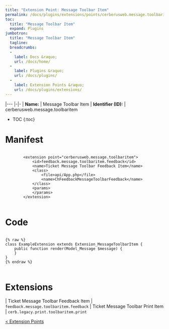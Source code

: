 ```yaml
---
title: "Extension Point: Message Toolbar Item"
permalink: /docs/plugins/extensions/points/cerberusweb.message.toolbaritem/
toc:
  title: "Message Toolbar Item"
  expand: Plugins
jumbotron:
  title: "Message Toolbar Item"
  tagline: 
  breadcrumbs:
  -
    label: Docs &raquo;
    url: /docs/home/
  -
    label: Plugins &raquo;
    url: /docs/plugins/
  -
    label: Extension Points &raquo;
    url: /docs/plugins/extensions/
---
```


|---
|-|-
| **Name:** | Message Toolbar Item
| **Identifier (ID):** | cerberusweb.message.toolbaritem

* TOC
{:toc}

# Manifest

<pre>
<code class="language-xml">
		&lt;extension point=&quot;cerberusweb.message.toolbaritem&quot;&gt;
			&lt;id&gt;feedback.message.toolbaritem.feedback&lt;/id&gt;
			&lt;name&gt;Ticket Message Toolbar Feedback Item&lt;/name&gt;
			&lt;class&gt;
				&lt;file&gt;api/App.php&lt;/file&gt;
				&lt;name&gt;ChFeedbackMessageToolbarFeedback&lt;/name&gt;
			&lt;/class&gt;
			&lt;params&gt;
			&lt;/params&gt;
		&lt;/extension&gt;
</code>
</pre>

# Code

<pre>
<code class="language-php">
{% raw %}
class ExampleExtension extends Extension_MessageToolbarItem {
	public function render(Model_Message $message) {
	}
}
{% endraw %}
</code>
</pre>

# Extensions

| Ticket Message Toolbar Feedback Item | `feedback.message.toolbaritem.feedback`
| Ticket Message Toolbar Print Item | `cerb.legacy.print.toolbaritem.print`

<div class="section-nav">
	<div class="left">
		<a href="/docs/plugins/extensions/#extension-points" class="prev">&lt; Extension Points</a>
	</div>
	<div class="right align-right">
	</div>
</div>
<div class="clear"></div>